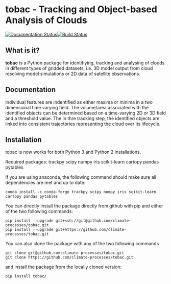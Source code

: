 tobac - Tracking and Object-based Analysis of Clouds
======
[![Documentation Status](https://readthedocs.org/projects/tobac/badge/?version=latest)](https://tobac.readthedocs.io/en/latest/?badge=latest)[![Build Status](https://travis-ci.org/climate-processes/tobac.svg?branch=master)](https://travis-ci.org/climate-processes/tobac)

What is it?
-----------

**tobac** is a Python package for identifiying, tracking and analysing of clouds in different types of gridded datasets, i.e. 3D model output from cloud resolving model simulations or 2D data of satellite observations.

Documentation
-------------
Individual features are indentified as either maxima or minima in a two dimensional time varying field.
The volume/area associated with the identified objects can be determined based on a time-varying 2D or 3D field and a threshold value. The in thre tracking step, the identified objects are linked into consistent trajectories representing the cloud over its lifecycle.

Installation
------------
tobac is now works for both Python 3 and Python 2 installations.

Required packages: trackpy scipy numpy iris scikit-learn cartopy pandas pytables 

If you are using anaconda, the following command should make sure all dependencies are met and up to date:
```
conda install -c conda-forge trackpy scipy numpy iris scikit-learn cartopy pandas pytables 
```
You can directly install the package directly from github with pip and either of the two following commands:
```
pip install --upgrade git+ssh://git@github.com/climate-processes/tobac.git
pip install --upgrade git+https://github.com/climate-processes/tobac.git
```

You can also clone the package with any of the two following commands
```
git clone git@github.com:climate-processes/tobac.git
git clone https://github.com/climate-processes/tobac.git
```
and install the package from the locally cloned version:
```
pip install tobac/
```
